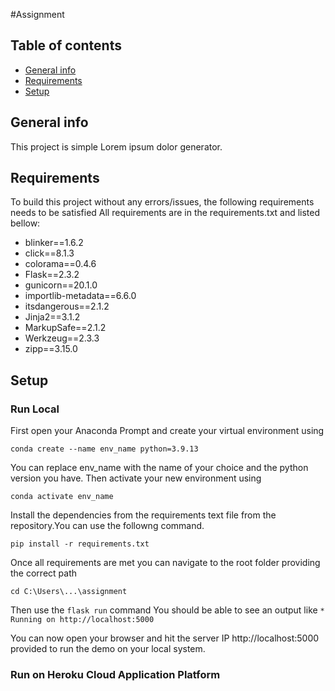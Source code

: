 #Assignment

## Table of contents
* [General info](#general-info)
* [Requirements](#requirements)
* [Setup](#setup)

## General info
This project is simple Lorem ipsum dolor generator.
	
## Requirements
To build this project without any errors/issues, the following requirements needs to be satisfied
All requirements are in the requirements.txt and listed bellow:
* blinker==1.6.2
* click==8.1.3
* colorama==0.4.6
* Flask==2.3.2
* gunicorn==20.1.0
* importlib-metadata==6.6.0
* itsdangerous==2.1.2
* Jinja2==3.1.2
* MarkupSafe==2.1.2
* Werkzeug==2.3.3
* zipp==3.15.0


	
## Setup
### Run Local
First open your Anaconda Prompt and create your virtual environment using
```
conda create --name env_name python=3.9.13
```
You can replace env_name with the name of your choice and the python version you have.
Then activate your new environment using
```
conda activate env_name
```
Install the dependencies from the requirements text file from the repository.You can use the followng command.
```
pip install -r requirements.txt
```
Once all requirements are met you can navigate to the root folder providing the correct path
```
cd C:\Users\...\assignment
```
Then use the `flask run` command
You should be able to see an output like `* Running on http://localhost:5000`

You can now open your browser and hit the server IP http://localhost:5000 provided to run the demo on your local system.

### Run on Heroku Cloud Application Platform
